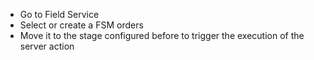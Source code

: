 - Go to Field Service
- Select or create a FSM orders
- Move it to the stage configured before to trigger the execution of the
  server action
